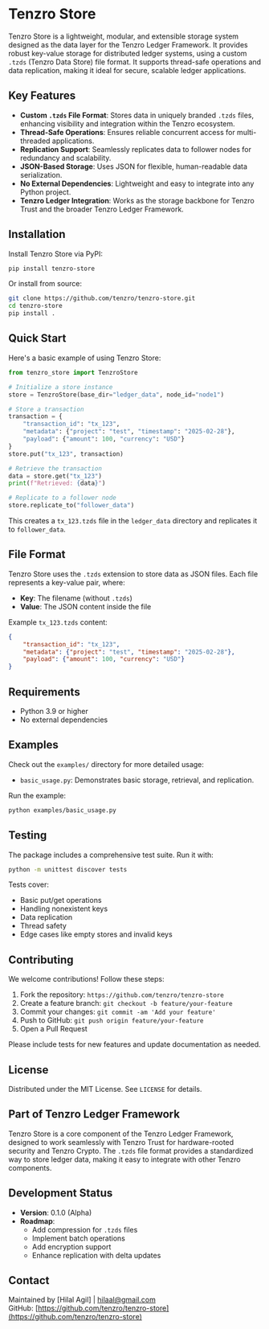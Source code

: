 # Tenzro Store

Tenzro Store is a lightweight, modular, and extensible storage system designed as the data layer for the Tenzro Ledger Framework. It provides robust key-value storage for distributed ledger systems, using a custom `.tzds` (Tenzro Data Store) file format. It supports thread-safe operations and data replication, making it ideal for secure, scalable ledger applications.

## Key Features
- **Custom `.tzds` File Format**: Stores data in uniquely branded `.tzds` files, enhancing visibility and integration within the Tenzro ecosystem.
- **Thread-Safe Operations**: Ensures reliable concurrent access for multi-threaded applications.
- **Replication Support**: Seamlessly replicates data to follower nodes for redundancy and scalability.
- **JSON-Based Storage**: Uses JSON for flexible, human-readable data serialization.
- **No External Dependencies**: Lightweight and easy to integrate into any Python project.
- **Tenzro Ledger Integration**: Works as the storage backbone for Tenzro Trust and the broader Tenzro Ledger Framework.

## Installation

Install Tenzro Store via PyPI:
```bash
pip install tenzro-store
```

Or install from source:
```bash
git clone https://github.com/tenzro/tenzro-store.git
cd tenzro-store
pip install .
```

## Quick Start
Here's a basic example of using Tenzro Store:

```python
from tenzro_store import TenzroStore

# Initialize a store instance
store = TenzroStore(base_dir="ledger_data", node_id="node1")

# Store a transaction
transaction = {
    "transaction_id": "tx_123",
    "metadata": {"project": "test", "timestamp": "2025-02-28"},
    "payload": {"amount": 100, "currency": "USD"}
}
store.put("tx_123", transaction)

# Retrieve the transaction
data = store.get("tx_123")
print(f"Retrieved: {data}")

# Replicate to a follower node
store.replicate_to("follower_data")
```

This creates a `tx_123.tzds` file in the `ledger_data` directory and replicates it to `follower_data`.

## File Format
Tenzro Store uses the `.tzds` extension to store data as JSON files. Each file represents a key-value pair, where:
- **Key**: The filename (without `.tzds`)
- **Value**: The JSON content inside the file

Example `tx_123.tzds` content:
```json
{
    "transaction_id": "tx_123",
    "metadata": {"project": "test", "timestamp": "2025-02-28"},
    "payload": {"amount": 100, "currency": "USD"}
}
```

## Requirements
- Python 3.9 or higher
- No external dependencies

## Examples
Check out the `examples/` directory for more detailed usage:
- `basic_usage.py`: Demonstrates basic storage, retrieval, and replication.

Run the example:
```bash
python examples/basic_usage.py
```

## Testing
The package includes a comprehensive test suite. Run it with:
```bash
python -m unittest discover tests
```

Tests cover:
- Basic put/get operations
- Handling nonexistent keys
- Data replication
- Thread safety
- Edge cases like empty stores and invalid keys

## Contributing
We welcome contributions! Follow these steps:
1. Fork the repository: `https://github.com/tenzro/tenzro-store`
2. Create a feature branch: `git checkout -b feature/your-feature`
3. Commit your changes: `git commit -am 'Add your feature'`
4. Push to GitHub: `git push origin feature/your-feature`
5. Open a Pull Request

Please include tests for new features and update documentation as needed.

## License
Distributed under the MIT License. See `LICENSE` for details.

## Part of Tenzro Ledger Framework
Tenzro Store is a core component of the Tenzro Ledger Framework, designed to work seamlessly with Tenzro Trust for hardware-rooted security and Tenzro Crypto. The `.tzds` file format provides a standardized way to store ledger data, making it easy to integrate with other Tenzro components.

## Development Status
- **Version**: 0.1.0 (Alpha)
- **Roadmap**:
  - Add compression for `.tzds` files
  - Implement batch operations
  - Add encryption support
  - Enhance replication with delta updates

## Contact
Maintained by [Hilal Agil] | [hilaal@gmail.com](mailto:hilaal@gmail.com)  
GitHub: [https://github.com/tenzro/tenzro-store](https://github.com/tenzro/tenzro-store)